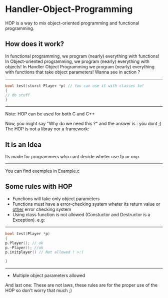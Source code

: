 # Handler-Object-Programming
HOP is a way to mix object-oriented programming and functional programming.
## How does it work?
In functional programming, we program (nearly) everything with functions!
In Object-oriented programming, we program (nearly) everything with objects!
In Handler Object Programming we program (nearly) everything with functions that take object parameters!
Wanna see in action ?
***************************************************************************************************
```cpp
bool test(sturct Player *p) // You can use it with classes to!
{
// do stuff
}
```
***************************************************************************************************
Note: HOP can be used for both C and C++

Now, you might say "Why do we need this ?" and the answer is : you dont ;)
The HOP is not a libray nor a framework:
## It is an Idea
Its made for programmers who cant decide wheter use fp or oop 
***************************************************************************************************
You can find exemples in Example.c
## Some rules with HOP
- Functions will take only object parameters 
- Functions must have a error-checking system wheter its return value or [other](https://github.com/fedqx/BFU-GL-cpp-Framework) error checking system
- Using class function is not allowed (Constuctor and Destructor is a Exception).
e.g:
***************************************************************************************************
```cpp
bool test(Player *p) 
{
p.Player(); // ok
p.~Player(); //ok
p.initplayer() // Not allowed ! >:(

}
```
***************************************************************************************************
- Multiple object parameters allowed

And last one: These are not laws, these rules are for the proper use of the HOP so don't worry that much ;)
